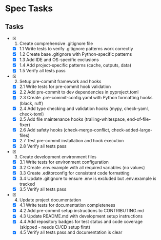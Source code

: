# Spec Tasks

## Tasks

- [x] 1. Create comprehensive .gitignore file
  - [x] 1.1 Write tests to verify .gitignore patterns work correctly
  - [x] 1.2 Create base .gitignore with Python-specific patterns
  - [x] 1.3 Add IDE and OS-specific exclusions
  - [x] 1.4 Add project-specific patterns (cache, outputs, data)
  - [x] 1.5 Verify all tests pass

- [x] 2. Setup pre-commit framework and hooks
  - [x] 2.1 Write tests for pre-commit hook validation
  - [x] 2.2 Add pre-commit to dev dependencies in pyproject.toml
  - [x] 2.3 Create .pre-commit-config.yaml with Python formatting hooks (black, ruff)
  - [x] 2.4 Add type checking and validation hooks (mypy, check-yaml, check-toml)
  - [x] 2.5 Add file maintenance hooks (trailing-whitespace, end-of-file-fixer)
  - [x] 2.6 Add safety hooks (check-merge-conflict, check-added-large-files)
  - [x] 2.7 Test pre-commit installation and hook execution
  - [x] 2.8 Verify all tests pass

- [x] 3. Create development environment files
  - [x] 3.1 Write tests for environment configuration
  - [x] 3.2 Create .env.example with all required variables (no values)
  - [x] 3.3 Create .editorconfig for consistent code formatting
  - [x] 3.4 Update .gitignore to ensure .env is excluded but .env.example is tracked
  - [x] 3.5 Verify all tests pass

- [x] 4. Update project documentation
  - [x] 4.1 Write tests for documentation completeness
  - [x] 4.2 Add pre-commit setup instructions to CONTRIBUTING.md
  - [x] 4.3 Update README.md with development setup instructions
  - [x] 4.4 Add repository badges for test status and code coverage (skipped - needs CI/CD setup first)
  - [x] 4.5 Verify all tests pass and documentation is clear
